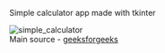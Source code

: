 Simple calculator app made with tkinter <br />

![simple_calculator](https://user-images.githubusercontent.com/114246903/222584843-3a5bc165-4e1e-43ec-9354-282d3a422995.PNG) <br />
Main source - [geeksforgeeks](https://www.geeksforgeeks.org/make-simple-calculator-using-python/) <br />
